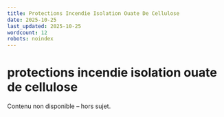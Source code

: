 ```yaml
---
title: Protections Incendie Isolation Ouate De Cellulose
date: 2025-10-25
last_updated: 2025-10-25
wordcount: 12
robots: noindex
---
```


# protections incendie isolation ouate de cellulose

Contenu non disponible – hors sujet.